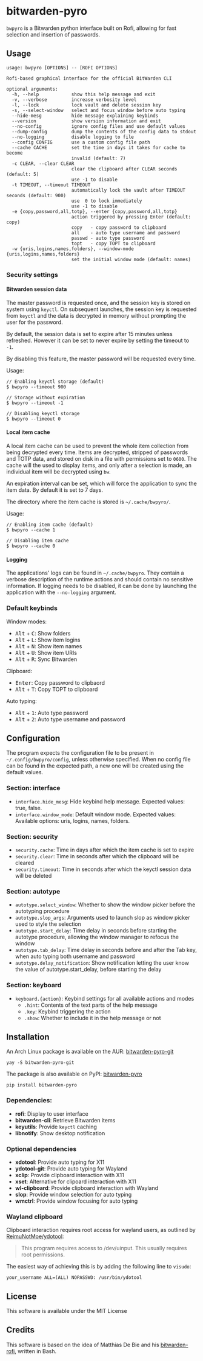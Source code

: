 # bitwarden-pyro
`bwpyro` is a Bitwarden python interface built on Rofi, allowing for fast selection and insertion of passwords.

## Usage

```
usage: bwpyro [OPTIONS] -- [ROFI OPTIONS]

Rofi-based graphical interface for the official BitWarden CLI

optional arguments:
  -h, --help            show this help message and exit
  -v, --verbose         increase verbosity level
  -l, --lock            lock vault and delete session key
  -s, --select-window   select and focus window before auto typing
  --hide-mesg           hide message explaining keybinds
  --version             show version information and exit
  --no-config           ignore config files and use default values
  --dump-config         dump the contents of the config data to stdout
  --no-logging          disable logging to file
  --config CONFIG       use a custom config file path
  --cache CACHE         set the time in days it takes for cache to become
                        invalid (default: 7)
  -c CLEAR, --clear CLEAR
                        clear the clipboard after CLEAR seconds (default: 5)
                        use -1 to disable
  -t TIMEOUT, --timeout TIMEOUT
                        automatically lock the vault after TIMEOUT seconds (default: 900)
                        use  0 to lock immediately
                        use -1 to disable
  -e {copy,password,all,totp}, --enter {copy,password,all,totp}
                        action triggered by pressing Enter (default: copy)
                        copy   - copy password to clipboard
                        all    - auto type username and password
                        passwd - auto type password
                        topt   - copy TOPT to clipboard
  -w {uris,logins,names,folders}, --window-mode {uris,logins,names,folders}
                        set the initial window mode (default: names)
```

### Security settings

#### Bitwarden session data
The master password is requested once, and the session key is stored on system using `keyctl`. On subsequent launches, the session key is requested from `keyctl` and the data is decrypted in memory without prompting the user for the password. 

By default, the session data is set to expire after 15 minutes unless refreshed. However it can be set to never expire by setting the timeout to `-1`.

By disabling this feature, the master password will be requested every time.

Usage:
```
// Enabling keyctl storage (default)
$ bwpyro --timeout 900

// Storage without expiration
$ bwpyro --timeout -1

// Disabling keyctl storage
$ bwpyro --timeout 0
```

#### Local item cache

A local item cache can be used to prevent the whole item collection from being decrypted every time. Items are decrypted, stripped of passwords and TOTP data, and stored on disk in a file with permissions set to `0600`. The cache will the used to display items, and only after a selection is made, an individual item will be decrypted using `bw`. 

An expiration interval can be set, which will force the application to sync the item data. By default it is set to 7 days.

The directory where the item cache is stored is `~/.cache/bwpyro/`.

Usage:
```
// Enabling item cache (default)
$ bwpyro --cache 1

// Disabling item cache
$ bwpyro --cache 0
```

#### Logging

The applications' logs can be found in `~/.cache/bwpyro`. They contain a verbose description of the runtime actions and should contain no sensitive information. If logging needs to be disabled, it can be done by launching the application with the `--no-logging` argument.

### Default keybinds
Window modes:
- <kbd>Alt</kbd> + <kbd>C</kbd>: Show folders
- <kbd>Alt</kbd> + <kbd>L</kbd>: Show item logins
- <kbd>Alt</kbd> + <kbd>N</kbd>: Show item names
- <kbd>Alt</kbd> + <kbd>U</kbd>: Show item URIs
- <kbd>Alt</kbd> + <kbd>R</kbd>: Sync Bitwarden

Clipboard:
- <kbd>Enter</kbd>: Copy password to clipbaord
- <kbd>Alt</kbd> + <kbd>T</kbd>: Copy TOPT to clipboard

Auto typing:
- <kbd>Alt</kbd> + <kbd>1</kbd>: Auto type password
- <kbd>Alt</kbd> + <kbd>2</kbd>: Auto type username and password
  
## Configuration

The program expects the configuration file to be present in `~/.config/bwpyro/config`, unless otherwise specified. When no config file can be found in the expected path, a new one will be created using the default values.

### Section: interface

- `interface.hide_mesg`: Hide keybind help message. Expected values: true, false.
- `interface.window_mode`: Default window mode. Expected values: Available options: uris, logins, names, folders.

### Section: security
- `security.cache`: Time in days after which the item cache is set to expire
- `security.clear`: Time in seconds after which the clipboard will be cleared
- `security.timeout`: Time in seconds after which the keyctl session data will be deleted

### Section: autotype
- `autotype.select_window`: Whether to show the window picker before the autotyping procedure
- `autotype.slop_args`: Arguments used to launch slop as window picker used to style the selection
- `autotype.start_delay`: Time delay in seconds before starting the autotype procedure, allowing the window manager to refocus the window
- `autotype.tab_delay`: Time delay in seconds before and after the Tab key, when auto typing both username and password
- `autotype.delay_notification`: Show notification letting the user know the value of autotype.start_delay, before starting the delay
  
### Section: keyboard
- `keyboard.{action}`: Keybind settings for all available actions and modes
  - `.hint`: Contents of the text parts of the help message
  - `.key`: Keybind triggering the action
  - `.show`: Whether to include it in the help message or not

## Installation
An Arch Linux package is available on the AUR: [bitwarden-pyro-git](https://aur.archlinux.org/packages/bitwarden-pyro-git)
```
yay -S bitwarden-pyro-git
```

The package is also available on PyPI: [bitwarden-pyro](https://pypi.org/project/bitwarden-pyro)
```
pip install bitwarden-pyro
```

### Dependencies:
- **rofi**: Display to user interface
- **bitwarden-cli**: Retrieve Bitwarden items
- **keyutils**: Provide `keyctl` caching
- **libnotify**: Show desktop notification

### Optional dependencies
- **xdotool**: Provide auto typing for X11
- **ydotool-git**: Provide auto typing for Wayland
- **xclip**: Provide clipboard interaction with X11
- **xset**: Alternative for clipoard interaction with X11
- **wl-clipboard**: Provide clipboard interaction with Wayland
- **slop**: Provide window selection for auto typing
- **wmctrl**: Provide window focusing for auto typing

### Wayland clipboard

Clipboard interaction requires root access for wayland users, as outlined by [ReimuNotMoe/ydotool](https://github.com/ReimuNotMoe/ydotool):

> This program requires access to /dev/uinput. This usually requires root permissions.

The easiest way of achieving this is by adding the following line to `visudo`:
```
your_username ALL=(ALL) NOPASSWD: /usr/bin/ydotool
```

## License

This software is available under the MIT License

## Credits

This software is based on the idea of Matthias De Bie and his [bitwarden-rofi](https://github.com/mattydebie/bitwarden-rofi), written in Bash.